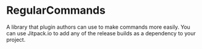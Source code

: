 # RegularCommands
A library that plugin authors can use to make commands more easily. You can use Jitpack.io to add any of the release builds as a dependency to your project.

